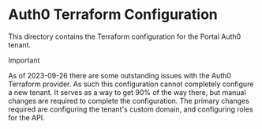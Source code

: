 # Auth0 Terraform Configuration

This directory contains the Terraform configuration for the Portal Auth0 tenant.

> [!IMPORTANT]
> As of 2023-09-26 there are some outstanding issues with the Auth0 Terraform provider. As such this configuration cannot completely configure a new tenant. It serves as a way to get 90% of the way there, but manual changes are required to complete the configuration. The primary changes required are configuring the tenant's custom domain, and configuring roles for the API.
